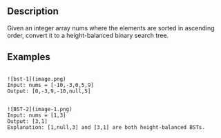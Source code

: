 ## Description

Given an integer array nums where the elements are sorted in ascending order, convert it to a
height-balanced
binary search tree.

## Examples

```JS

![bst-1](image.png)
Input: nums = [-10,-3,0,5,9]
Output: [0,-3,9,-10,null,5]


![BST-2](image-1.png)
Input: nums = [1,3]
Output: [3,1]
Explanation: [1,null,3] and [3,1] are both height-balanced BSTs.
```
